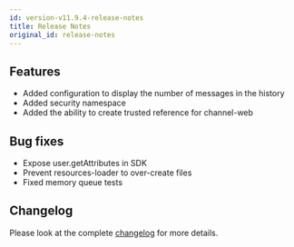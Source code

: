 ```yaml
---
id: version-v11.9.4-release-notes
title: Release Notes
original_id: release-notes
---
```


## Features

- Added configuration to display the number of messages in the history
- Added security namespace
- Added the ability to create trusted reference for channel-web

## Bug fixes

- Expose user.getAttributes in SDK
- Prevent resources-loader to over-create files
- Fixed memory queue tests

## Changelog

Please look at the complete [changelog](https://github.com/botpress/botpress/blob/master/CHANGELOG.md) for more details.

